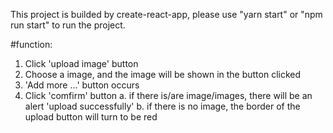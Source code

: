 This project is builded by create-react-app, please use
"yarn start" or "npm run start" to run the project.

#function:
1. Click 'upload image' button
2. Choose a image, and the image will be shown in the button clicked
3. 'Add more ...' button occurs
4. Click 'comfirm' button
  a. if there is/are image/images, there will be an alert 'upload successfully'
  b. if there is no image, the border of the upload button will turn to be red
